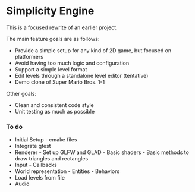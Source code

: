 # Simplicity Engine

This is a focused rewrite of an earlier project.

The main feature goals are as follows:
- Provide a simple setup for any kind of 2D game, but focused on platformers
- Avoid having too much logic and configuration
- Support a simple level format
- Edit levels through a standalone level editor (tentative)
- Demo clone of Super Mario Bros. 1-1

Other goals:
- Clean and consistent code style
- Unit testing as much as possible


### To do

- Initial Setup
        - cmake files
- Integrate gtest
- Renderer
        - Set up GLFW and GLAD
        - Basic shaders
        - Basic methods to draw triangles and rectangles
- Input
        - Callbacks
- World representation
        - Entities
        - Behaviors
- Load levels from file
- Audio

